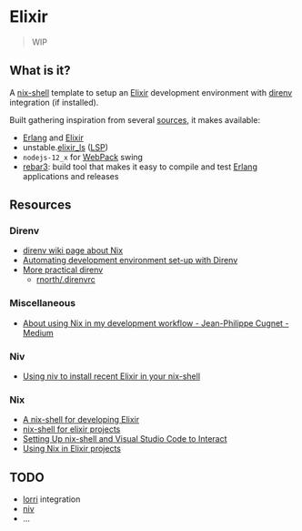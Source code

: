 # Elixir

> WIP

## What is it?

A [nix-shell](https://nixos.org/manual/nix/stable/#description-13) template to setup an [Elixir](elixir-lang.org/) development environment with [direnv](https://github.com/direnv/direnv) integration (if installed).

Built gathering inspiration from several [sources](#resources), it makes available:

- [Erlang](https://www.erlang.org/) and [Elixir](elixir-lang.org/)
- unstable.[elixir_ls](https://github.com/elixir-lsp/elixir-ls) ([LSP](https://microsoft.github.io/language-server-protocol/))
- `nodejs-12_x` for [WebPack](https://webpack.js.org/) swing
- [rebar3](https://github.com/erlang/rebar3): build tool that makes it easy to compile and test [Erlang](https://www.erlang.org/) applications and releases

## Resources

### Direnv

- [direnv wiki page about Nix](https://github.com/direnv/direnv/wiki/Nix)
- [Automating development environment set-up with Direnv](http://www.futurile.net/2016/02/03/automating-environment-setup-with-direnv/)
- [More prac­ti­cal direnv](https://rnorth.org/more-practical-direnv/)
  - [rnorth/.direnvrc](https://gist.github.com/rnorth/0fd5048da85957da39c17bd49c4ca922)

### Miscellaneous

- [About using Nix in my development workflow - Jean-Philippe Cugnet - Medium](https://medium.com/@ejpcmac/about-using-nix-in-my-development-workflow-12422a1f2f4c)

### Niv

- [Using niv to install recent Elixir in your nix-shell](https://ghedam.at/25722/using-niv-to-install-recent-elixir-in-your-nix-shell)

### Nix

- [A nix-shell for developing Elixir](https://ghedam.at/15443/a-nix-shell-for-developing-elixir)
- [nix-shell for elixir projects](https://til.codes/nix-shell-for-elixir-projects/)
- [Setting Up nix-shell and Visual Studio Code to Interact](https://matthewrhone.dev/nixos-vscode-environment)
- [Using Nix in Elixir projects](https://ejpcmac.net/blog/using-nix-in-elixir-projects/)

## TODO

- [lorri](https://github.com/nix-community/lorri) integration
- [niv](https://github.com/joefiorini/niv)
- ...
